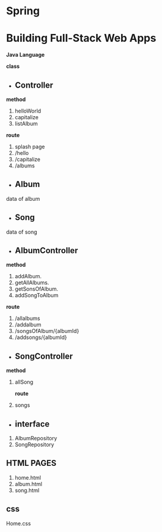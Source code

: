 # Spring

# Building Full-Stack Web Apps

**Java Language**

**class**

* ## Controller

**method**
1. helloWorld
2. capitalize
3. listAlbum

**route**

1. splash page
2. /hello
3. /capitalize
4. /albums

* ## Album
data of album

* ## Song 
data of song

* ## AlbumController
**method**

1. addAlbum.
2. getAllAlbums.
3. getSonsOfAlbum.
4. addSongToAlbum

**route**

1. /allalbums
2. /addalbum
3. /songsOfAlbum/{albumId}
4. /addsongs/{albumId}

* ## SongController

**method**

1. allSong


   **route**

2. songs

* ## interface

1. AlbumRepository
2. SongRepository
## HTML PAGES
1. home.html
2. album.html
3. song.html
## css
Home.css
